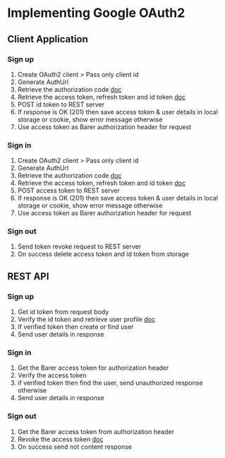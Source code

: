 # Implementing Google OAuth2

## Client Application

### Sign up

1. Create OAuth2 client > Pass only client id
2. Generate AuthUrl
3. Retrieve the authorization code [doc](https://googleapis.dev/nodejs/google-auth-library/latest/classes/OAuth2Client.html#getToken)
4. Retrieve the access token, refresh token and id token [doc](https://googleapis.dev/nodejs/google-auth-library/latest/classes/OAuth2Client.html#generateAuthUrl)
5. POST id token to REST server
6. If response is OK (201) then save access token & user details in local storage or cookie, show error message otherwise
7. Use access token as Barer authorization header for request

### Sign in

1. Create OAuth2 client > Pass only client id
2. Generate AuthUrl
3. Retrieve the authorization code [doc](https://googleapis.dev/nodejs/google-auth-library/latest/classes/OAuth2Client.html#getToken)
4. Retrieve the access token, refresh token and id token [doc](https://googleapis.dev/nodejs/google-auth-library/latest/classes/OAuth2Client.html#generateAuthUrl)
5. POST access token to REST server
6. If response is OK (201) then save access token & user details in local storage or cookie, show error message otherwise
7. Use access token as Barer authorization header for request

### Sign out

1. Send token revoke request to REST server
2. On success delete access token and id token from storage

## REST API

### Sign up

1. Get id token from request body
2. Verify the id token and retrieve user profile [doc](https://googleapis.dev/nodejs/google-auth-library/latest/classes/OAuth2Client.html#verifyIdToken)
3. If verified token then create or find user
4. Send user details in response

### Sign in

1. Get the Barer access token for authorization header
2. Verify the access token
3. if verified token then find the user, send unauthorized response otherwise
4. Send user details in response

### Sign out

1. Get the Barer access token from authorization header
2. Revoke the access token [doc](https://googleapis.dev/nodejs/google-auth-library/latest/classes/OAuth2Client.html#revokeToken)
3. On success send not content response
